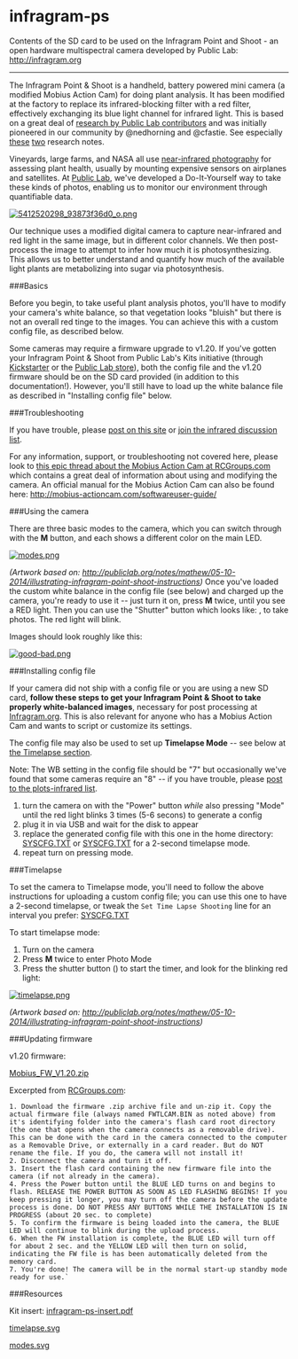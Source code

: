 infragram-ps
============

Contents of the SD card to be used on the Infragram Point and Shoot - an open hardware multispectral camera developed by Public Lab: http://infragram.org

****

The Infragram Point & Shoot is a handheld, battery powered mini camera (a modified Mobius Action Cam) for doing plant analysis. It has been modified at the factory to replace its infrared-blocking filter with a red filter, effectively exchanging its blue light channel for infrared light. This is based on a great deal of [research by Public Lab contributors](http://publiclab.org/tag/infragram) and was initially pioneered in our community by @nedhorning and @cfastie. See especially [these](http://publiclab.org/notes/cfastie/04-22-2014/mobius-ir-conversion) [two](http://publiclab.org/notes/cfastie/04-18-2014/mobius-filter-o-matic) research notes.  

Vineyards, large farms, and NASA all use [near-infrared photography](http://publiclab.org/wiki/near-infrared-camera) for assessing plant health, usually by mounting expensive sensors on airplanes and satellites. At [Public Lab](http://publiclab.org), we've developed a Do-It-Yourself way to take these kinds of photos, enabling us to monitor our environment through quantifiable data.

[![5412520298_93873f36d0_o.png](http://i.publiclab.org/system/images/photos/000/005/386/medium/5412520298_93873f36d0_o.png)](http://i.publiclab.org/system/images/photos/000/005/386/original/5412520298_93873f36d0_o.png)

Our technique uses a modified digital camera to capture near-infrared and red light in the same image, but in different color channels. We then post-process the image to attempt to infer how much it is photosynthesizing. This allows us to better understand and quantify how much of the available light plants are metabolizing into sugar via photosynthesis.

###Basics

Before you begin, to take useful plant analysis photos, you'll have to modify your camera's white balance, so that vegetation looks "bluish" but there is not an overall red tinge to the images. You can achieve this with a custom config file, as described below. 

Some cameras may require a firmware upgrade to v1.20. If you've gotten your Infragram Point & Shoot from Public Lab's Kits initiative (through [Kickstarter](http://kickstarter.com/projects/publiclab/infragram-the-infrared-photography-project) or the [Public Lab store](http://store.publiclab.org)), both the config file and the v1.20 firmware should be on the SD card provided (in addition to this documentation!). However, you'll still have to load up the white balance file as described in "Installing config file" below.

###Troubleshooting

If you have trouble, please [post on this site](/post?tags=question:infragram&template:question) or [join the infrared discussion list](/lists). 

For any information, support, or troubleshooting not covered here, please look to [this epic thread about the Mobius Action Cam at RCGroups.com](http://www.rcgroups.com/forums/showthread.php?t=1904559) which contains a great deal of information about using and modifying the camera. An official manual for the Mobius Action Cam can also be found here: http://mobius-actioncam.com/softwareuser-guide/

###Using the camera

There are three basic modes to the camera, which you can switch through with the **M** button, and each shows a different color on the main LED. 

[![modes.png](http://i.publiclab.org/system/images/photos/000/005/381/medium/modes.png)](http://i.publiclab.org/system/images/photos/000/005/381/original/modes.png)

_(Artwork based on: http://publiclab.org/notes/mathew/05-10-2014/illustrating-infragram-point-shoot-instructions)_
Once you've loaded the custom white balance in the config file (see below) and charged up the camera, you're ready to use it -- just turn it on, press **M** twice, until you see a RED light. Then you can use the "Shutter" button which looks like: <i class="icon icon-video-camera"></i>, to take photos. The red light will blink. 

Images should look roughly like this:

[![good-bad.png](http://i.publiclab.org/system/images/photos/000/005/383/medium/good-bad.png)](http://i.publiclab.org/system/images/photos/000/005/383/original/good-bad.png)

###Installing config file

If your camera did not ship with a config file or you are using a new SD card, **follow these steps to get your Infragram Point & Shoot to take properly white-balanced images**, necessary for post processing at [Infragram.org](http://infragram.org). This is also relevant for anyone who has a Mobius Action Cam and wants to script or customize its settings. 

The config file may also be used to set up **Timelapse Mode** -- see below at [the Timelapse section](#Timelapse).

Note: The WB setting in the config file should be "7" but occasionally we've found that some cameras require an "8" -- if you have trouble, please [post to the plots-infrared list](/lists).

1. turn the camera on with the "Power" button *while* also pressing "Mode" until the red light blinks 3 times (5-6 secons) to generate a config
2. plug it in via USB and wait for the disk to appear
3. replace the generated config file with this one in the home directory: <a href="http://i.publiclab.org/system/images/photos/000/005/385/original/SYSCFG.TXT"><i class="icon icon-file"></i> SYSCFG.TXT</a> or <a href="http://i.publiclab.org/system/images/photos/000/005/225/original/SYSCFG.TXT"><i class="icon icon-file"></i> SYSCFG.TXT</a> for a 2-second timelapse mode. 
4. repeat turn on pressing mode.

###Timelapse

To set the camera to Timelapse mode, you'll need to follow the above instructions for uploading a custom config file; you can use this one to have a 2-second timelapse, or tweak the `Set Time Lapse Shooting` line for an interval you prefer: <a href="http://i.publiclab.org/system/images/photos/000/005/225/original/SYSCFG.TXT"><i class="icon icon-file"></i> SYSCFG.TXT</a> 

To start timelapse mode:

1. Turn on the camera
2. Press **M** twice to enter Photo Mode
3. Press the shutter button (<i class="icon icon-video-camera"></i>) to start the timer, and look for the blinking red light:

[![timelapse.png](http://i.publiclab.org/system/images/photos/000/005/384/medium/timelapse.png)](http://i.publiclab.org/system/images/photos/000/005/384/original/timelapse.png)

_(Artwork based on: http://publiclab.org/notes/mathew/05-10-2014/illustrating-infragram-point-shoot-instructions)_

###Updating firmware

v1.20 firmware: 

<a href="http://i.publiclab.org/system/images/photos/000/005/103/original/Mobius_FW_V1.20.zip"><i class="icon icon-file"></i> Mobius_FW_V1.20.zip</a>

Excerpted from [RCGroups.com](http://www.rcgroups.com/forums/showthread.php?t=1904559):

    1. Download the firmware .zip archive file and un-zip it. Copy the actual firmware file (always named FWTLCAM.BIN as noted above) from it's identifying folder into the camera's flash card root directory (the one that opens when the camera connects as a removable drive). This can be done with the card in the camera connected to the computer as a Removable Drive, or externally in a card reader. But do NOT rename the file. If you do, the camera will not install it!
    2. Disconnect the camera and turn it off.
    3. Insert the flash card containing the new firmware file into the camera (if not already in the camera).
    4. Press the Power button until the BLUE LED turns on and begins to flash. RELEASE THE POWER BUTTON AS SOON AS LED FLASHING BEGINS! If you keep pressing it longer, you may turn off the camera before the update process is done. DO NOT PRESS ANY BUTTONS WHILE THE INSTALLATION IS IN PROGRESS (about 20 sec. to complete)
    5. To confirm the firmware is being loaded into the camera, the BLUE LED will continue to blink during the upload process.
    6. When the FW installation is complete, the BLUE LED will turn off for about 2 sec. and the YELLOW LED will then turn on solid, indicating the FW file is has been automatically deleted from the memory card.
    7. You're done! The camera will be in the normal start-up standby mode ready for use.`

###Resources

Kit insert: <a href="http://i.publiclab.org/system/images/photos/000/005/388/original/infragram-ps-insert.pdf"><i class="icon icon-file"></i> infragram-ps-insert.pdf</a>

<a href="http://i.publiclab.org/system/images/photos/000/005/390/original/timelapse.svg"><i class="icon icon-file"></i> timelapse.svg</a>

<a href="http://i.publiclab.org/system/images/photos/000/005/389/original/modes.svg"><i class="icon icon-file"></i> modes.svg</a>


